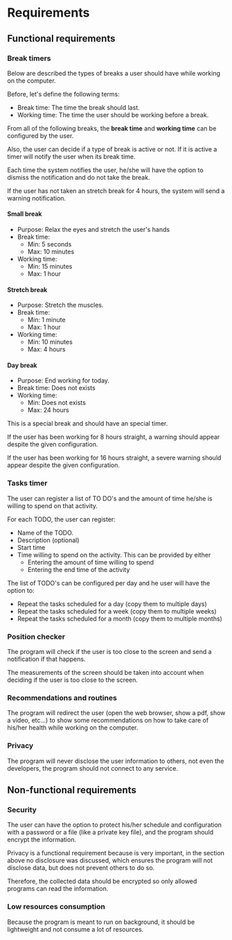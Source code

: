<!--
Copyright (c) 2020. Benjamín Antonio Velasco Guzmán
Author: Benjamín Antonio Velasco Guzmán <bg@benjaminguzman.dev>

This program is free software: you can redistribute it and/or modify
it under the terms of the GNU General Public License as published by
the Free Software Foundation, either version 3 of the License, or
(at your option) any later version.

This program is distributed in the hope that it will be useful,
but WITHOUT ANY WARRANTY; without even the implied warranty of
MERCHANTABILITY or FITNESS FOR A PARTICULAR PURPOSE.  See the
GNU General Public License for more details.

You should have received a copy of the GNU General Public License
along with this program.  If not, see <http://www.gnu.org/licenses/>.
-->
# Requirements

## Functional requirements

### Break timers

Below are described the types of breaks a user should have while working on the computer.

Before, let's define the following terms:

- Break time: The time the break should last.
- Working time: The time the user should be working before a break.

From all of the following breaks, the **break time** and **working time** can be configured by the user.

Also, the user can decide if a type of break is active or not. If it is active a timer will notify the user when its break time.

Each time the system notifies the user, he/she will have the option to dismiss the notification and do not take the break.

If the user has not taken an stretch break for 4 hours, the system will send a warning notification.

#### Small break

- Purpose: Relax the eyes and stretch the user's hands
- Break time:
  + Min: 5 seconds
  + Max: 10 minutes
- Working time:
  + Min: 15 minutes
  + Max: 1 hour

#### Stretch break

- Purpose: Stretch the muscles.
- Break time:
  + Min: 1 minute
  + Max: 1 hour
- Working time:
  + Min: 10 minutes
  + Max: 4 hours

#### Day break

- Purpose: End working for today.
- Break time: Does not exists
- Working time:
  + Min: Does not exists
  + Max: 24 hours

This is a special break and should have an special timer.

If the user has been working for 8 hours straight, a warning should appear despite the given configuration.

If the user has been working for 16 hours straight, a severe warning should appear despite the given configuration.

### Tasks timer

The user can register a list of TO DO's and the amount of time he/she is willing to spend on that activity.

For each TODO, the user can register:

- Name of the TODO.
- Description (optional)
- Start time
- Time willing to spend on the activity. This can be provided by either
  + Entering the amount of time willing to spend
  + Entering the end time of the activity

The list of TODO's can be configured per day and he user will have the option to:

- Repeat the tasks scheduled for a day (copy them to multiple days)
- Repeat the tasks scheduled for a week (copy them to multiple weeks)
- Repeat the tasks scheduled for a month (copy them to multiple months)

### Position checker

The program will check if the user is too close to the screen and send a notification if that happens.

The measurements of the screen should be taken into account when deciding if the user is too close to the screen.

### Recommendations and routines

The program will redirect the user (open the web browser, show a pdf, show a video, etc...) to show some recommendations on how to take care of his/her health while working on the computer.

### Privacy

The program will never disclose the user information to others, not even the developers, the program should not connect to any service.

## Non-functional requirements

### Security

The user can have the option to protect his/her schedule and configuration with a password or a file (like a private key file), and the program should encrypt the information.

Privacy is a functional requirement because is very important, in the section above no disclosure was discussed, which ensures the program will not disclose data, but does not prevent others to do so.

Therefore, the collected data should be encrypted so only allowed programs can read the information.

### Low resources consumption

Because the program is meant to run on background, it should be lightweight and not consume a lot of resources.


